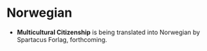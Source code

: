 # Norwegian

- **Multicultural Citizenship** is being translated into Norwegian by Spartacus Forlag, forthcoming.
